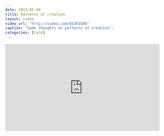 ```yaml
---
date: 2013-05-04
title: Patterns of creation
layout: video
video_url: "http://vimeo.com/65303586"
caption: "Some thoughts on patterns of creation".
categories: [talk]
---
```


<iframe src="http://player.vimeo.com/video/65303586" width="500" height="281" frameborder="0"></iframe>
